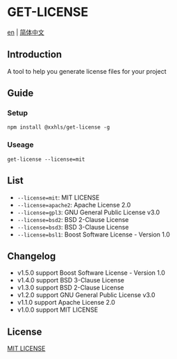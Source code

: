 # GET-LICENSE

[en](./README.md) | [简体中文](./README-zh.md)

## Introduction

A tool to help you generate license files for your project

## Guide

### Setup

```shell
npm install @xxhls/get-license -g
```

### Useage

```shell
get-license --license=mit
```

## List

- `--license=mit`: MIT LICENSE
- `--license=apache2`: Apache License 2.0
- `--license=gpl3`: GNU General Public License v3.0
- `--license=bsd2`: BSD 2-Clause License
- `--license=bsd3`: BSD 3-Clause License
- `--license=bsl1`: Boost Software License - Version 1.0

## Changelog

- v1.5.0 support Boost Software License - Version 1.0
- v1.4.0 support BSD 3-Clause License
- v1.3.0 support BSD 2-Clause License
- v1.2.0 support GNU General Public License v3.0
- v1.1.0 support Apache License 2.0
- v1.0.0 support MIT LICENSE

## License

[MIT LICENSE](https://mit-license.org/)

